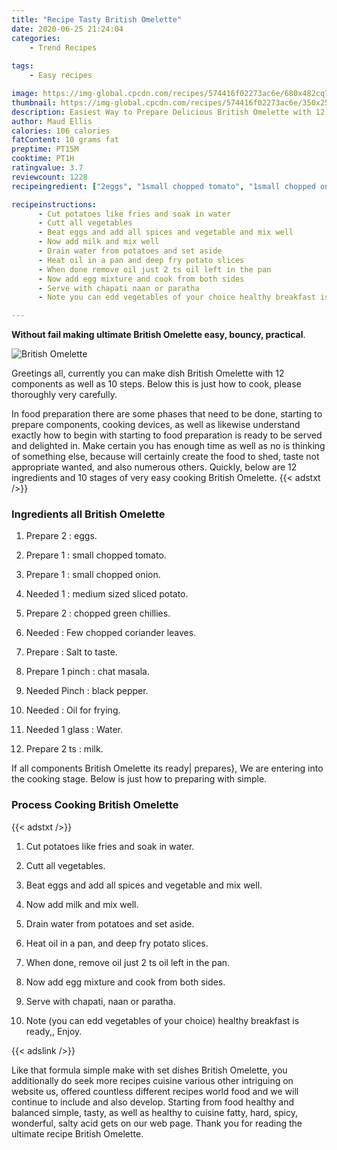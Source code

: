 ```yaml
---
title: "Recipe Tasty British Omelette"
date: 2020-06-25 21:24:04
categories:
    - Trend Recipes
    
tags:
    - Easy recipes

image: https://img-global.cpcdn.com/recipes/574416f02273ac6e/680x482cq70/british-omelette-recipe-main-photo.jpg
thumbnail: https://img-global.cpcdn.com/recipes/574416f02273ac6e/350x250cq70/british-omelette-recipe-main-photo.jpg
description: Easiest Way to Prepare Delicious British Omelette with 12 ingredients and 10 stages of easy cooking.
author: Maud Ellis
calories: 106 calories
fatContent: 10 grams fat
preptime: PT15M
cooktime: PT1H
ratingvalue: 3.7
reviewcount: 1228
recipeingredient: ["2eggs", "1small chopped tomato", "1small chopped onion", "1medium sized sliced potato", "2chopped green chillies", "Few chopped coriander leaves", "Salt to taste", "1 pinchchat masala", "Pinchblack pepper", "Oil for frying", "1 glassWater", "2 tsmilk"]

recipeinstructions: 
      - Cut potatoes like fries and soak in water 
      - Cutt all vegetables 
      - Beat eggs and add all spices and vegetable and mix well 
      - Now add milk and mix well 
      - Drain water from potatoes and set aside 
      - Heat oil in a pan and deep fry potato slices 
      - When done remove oil just 2 ts oil left in the pan 
      - Now add egg mixture and cook from both sides 
      - Serve with chapati naan or paratha 
      - Note you can edd vegetables of your choice healthy breakfast is ready Enjoy

---
```




**Without fail making ultimate British Omelette easy, bouncy, practical**. 


![British Omelette](https://img-global.cpcdn.com/recipes/574416f02273ac6e/680x482cq70/british-omelette-recipe-main-photo.jpg "British Omelette")




Greetings all, currently you can make dish British Omelette with 12 components as well as 10 steps. Below this is just how to cook, please thoroughly very carefully.

In food preparation there are some phases that need to be done, starting to prepare components, cooking devices, as well as likewise understand exactly how to begin with starting to food preparation is ready to be served and delighted in. Make certain you has enough time as well as no is thinking of something else, because will certainly create the food to shed, taste not appropriate wanted, and also numerous others. Quickly, below are 12 ingredients and 10 stages of very easy cooking British Omelette.
{{< adstxt />}}

### Ingredients all British Omelette


1. Prepare 2 : eggs.

1. Prepare 1 : small chopped tomato.

1. Prepare 1 : small chopped onion.

1. Needed 1 : medium sized sliced potato.

1. Prepare 2 : chopped green chillies.

1. Needed  : Few chopped coriander leaves.

1. Prepare  : Salt to taste.

1. Prepare 1 pinch : chat masala.

1. Needed Pinch : black pepper.

1. Needed  : Oil for frying.

1. Needed 1 glass : Water.

1. Prepare 2 ts : milk.



If all components British Omelette its ready| prepares}, We are entering into the cooking stage. Below is just how to preparing with simple.

### Process Cooking British Omelette

{{< adstxt />}}


1. Cut potatoes like fries and soak in water.



1. Cutt all vegetables.



1. Beat eggs and add all spices and vegetable and mix well.



1. Now add milk and mix well.



1. Drain water from potatoes and set aside.



1. Heat oil in a pan, and deep fry potato slices.



1. When done, remove oil just 2 ts oil left in the pan.



1. Now add egg mixture and cook from both sides.



1. Serve with chapati, naan or paratha.



1. Note (you can edd vegetables of your choice) healthy breakfast is ready,, Enjoy.





{{< adslink />}}

Like that formula simple make with set dishes British Omelette, you additionally do seek more recipes cuisine various other intriguing on website us, offered countless different recipes world food and we will continue to include and also develop. Starting from food healthy and balanced simple, tasty, as well as healthy to cuisine fatty, hard, spicy, wonderful, salty acid gets on our web page. Thank you for reading the ultimate recipe British Omelette.
